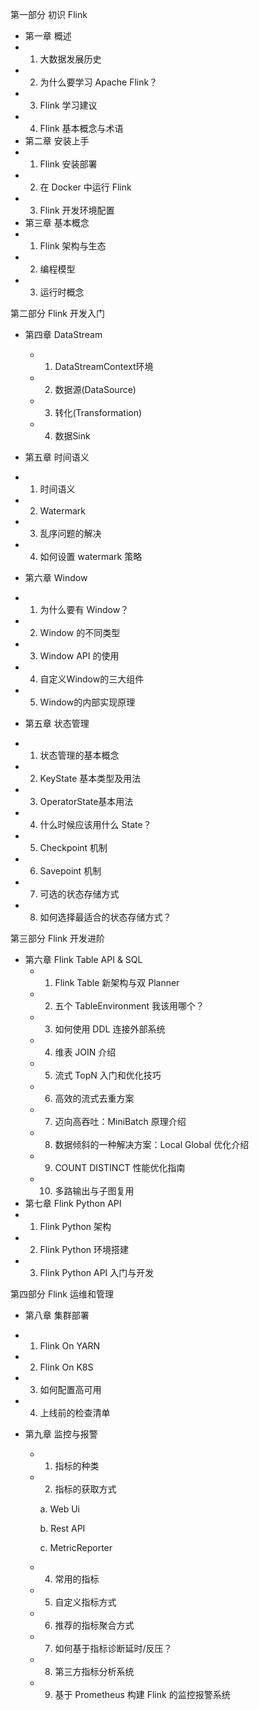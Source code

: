第一部分 初识 Flink

- 第一章 概述
 - 1. 大数据发展历史
 - 2. 为什么要学习 Apache Flink？
 - 3. Flink 学习建议
 - 4. Flink 基本概念与术语
- 第二章 安装上手
 - 1. Flink 安装部署
 - 2. 在 Docker 中运行 Flink 
 - 3. Flink 开发环境配置
- 第三章 基本概念
 - 1. Flink 架构与生态
 - 2. 编程模型
 - 3. 运行时概念

第二部分 Flink 开发入门

- 第四章 DataStream
   - 1.  DataStreamContext环境

   - 2.  数据源(DataSource)

   - 3.  转化(Transformation)

   - 4.  数据Sink
- 第五章 时间语义
 - 1. 时间语义
 - 2. Watermark
 - 3. 乱序问题的解决
 - 4. 如何设置 watermark 策略
- 第六章 Window
 - 1. 为什么要有 Window？
 - 2. Window 的不同类型
 - 3. Window API 的使用
 - 4. 自定义Window的三大组件
 - 5. Window的内部实现原理
- 第五章 状态管理 

 - 1.  状态管理的基本概念

 - 2.  KeyState 基本类型及用法

 - 3.  OperatorState基本用法
 - 4. 什么时候应该用什么 State？
 - 5. Checkpoint 机制
 - 6. Savepoint 机制
 - 7. 可选的状态存储方式
 - 8. 如何选择最适合的状态存储方式？

第三部分 Flink 开发进阶

- 第六章 Flink Table API & SQL
  - 1. Flink Table 新架构与双 Planner 
  - 2. 五个 TableEnvironment 我该用哪个？
  - 3. 如何使用 DDL 连接外部系统
  - 4. 维表 JOIN 介绍
  - 5. 流式 TopN 入门和优化技巧
  - 6. 高效的流式去重方案
  - 7. 迈向高吞吐：MiniBatch 原理介绍
  - 8. 数据倾斜的一种解决方案：Local Global 优化介绍
  - 9. COUNT DISTINCT 性能优化指南
  - 10. 多路输出与子图复用
 - 第七章 Flink Python API
  - 1. Flink Python 架构
  - 2. Flink Python 环境搭建
  - 3. Flink Python API 入门与开发


第四部分 Flink 运维和管理

- 第八章 集群部署
 - 1. Flink On YARN
 - 2. Flink On K8S
 - 3. 如何配置高可用
 - 4. 上线前的检查清单
- 第九章 监控与报警

   - 1.  指标的种类

   - 2.  指标的获取方式

        a.  Web Ui

        b.  Rest API

        c.  MetricReporter
   - 4. 常用的指标

   - 5. 自定义指标方式
   - 6. 推荐的指标聚合方式
   - 7. 如何基于指标诊断延时/反压？
   - 8. 第三方指标分析系统
   - 9. 基于 Prometheus 构建 Flink 的监控报警系统